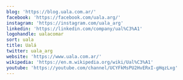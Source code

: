 ```yaml
---
blog: 'https://blog.uala.com.ar/'
facebook: 'https://facebook.com/uala.arg/'
instagram: 'https://instagram.com/uala_arg'
linkedin: 'https://linkedin.com/company/ual%C3%A1'
logohandle: ualacomar
sort: uala
title: Ualá
twitter: uala_arg
website: 'https://www.uala.com.ar/'
wikipedia: 'https://en.m.wikipedia.org/wiki/Ual%C3%A1'
youtube: 'https://youtube.com/channel/UCYFkMsPU2HvERxI-gHqzLxg'
---
```

